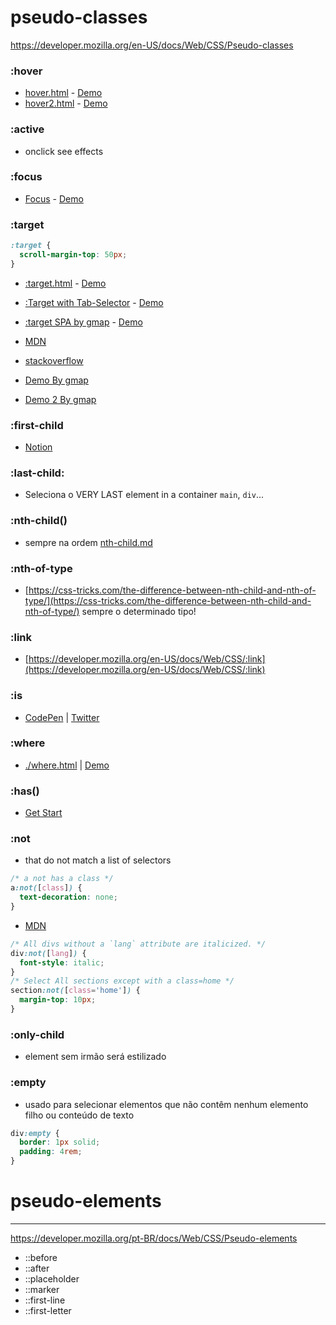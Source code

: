 # pseudo-classes

https://developer.mozilla.org/en-US/docs/Web/CSS/Pseudo-classes

### :hover

- [hover.html](./hover.html) - [Demo](https://geraldotech.github.io/DevMap/CSS/pages/hover.html)
- [hover2.html](./hover2.html) - [Demo](https://geraldotech.github.io/DevMap/CSS/pages/hover2.html)

### :active

- onclick see effects

### :focus

- [Focus](./focus.html) - [Demo](https://geraldotech.github.io/DevMap/CSS/pages/focus.html)

### :target

```css
:target {
  scroll-margin-top: 50px;
}
```

- <a  class="links" href="./target.html">:target.html</a> - [Demo](https://geraldotech.github.io/DevMap/CSS/pages/target.html)

- <a  href="./target-tab-selector.html" target="" class="links">:Target with Tab-Selector</a> - [Demo](https://geraldotech.github.io/DevMap/CSS/pages/target-tab-selector.html)

- [:target SPA by gmap](./target-SPA/index.html) - [Demo](https://geraldotech.github.io/DevMap/CSS/pages/target-SPA/index.html)

- <a class="links" href="https://developer.mozilla.org/en-US/docs/Web/CSS/scroll-margin-top">MDN</a>
- <a class="links" href="https://stackoverflow.com/questions/11386807/adding-an-automatic-offset-to-the-scroll-position-for-all-hash-links-calls">stackoverflow</a>
- <a class="links" href="./scroll-margin-top/">Demo By gmap</a>
- <a class="links" href="https://codepen.io/geraldopcf/pen/GRwMGJW?editors=1100" target="_blank">Demo 2 By gmap</a>

### :first-child

- [Notion](https://geraldodev.notion.site/first-child-abe5a885838a4500a62277b7c89184db)

### :last-child:

- Seleciona o VERY LAST element in a container `main`, `div`...

### :nth-child()

- sempre na ordem [nth-child.md](./nth-child.md)

### :nth-of-type

- [https://css-tricks.com/the-difference-between-nth-child-and-nth-of-type/](https://css-tricks.com/the-difference-between-nth-child-and-nth-of-type/) sempre o determinado tipo!

### :link

- [https://developer.mozilla.org/en-US/docs/Web/CSS/:link](https://developer.mozilla.org/en-US/docs/Web/CSS/:link)

### :is

- [CodePen](https://codepen.io/geraldopcf/pen/NWMVXZK) | [Twitter](https://twitter.com/addyosmani/status/1411942923671785474)

### :where

- [./where.html](./where.html) | [Demo](https://geraldotech.github.io/DevMap/CSS/pages/where.html)

### :has()

- [Get Start](../pages/has/getStart.md)

### :not

- that do not match a list of selectors

```css
/* a not has a class */
a:not([class]) {
  text-decoration: none;
}
```

- [MDN](https://developer.mozilla.org/en-US/docs/Web/CSS/:not)

```css
/* All divs without a `lang` attribute are italicized. */
div:not([lang]) {
  font-style: italic;
}
/* Select All sections except with a class=home */
section:not([class='home']) {
  margin-top: 10px;
}
```

### :only-child

- element sem irmão será estilizado

### :empty

- usado para selecionar elementos que não contêm nenhum elemento filho ou conteúdo de texto

```css
div:empty {
  border: 1px solid;
  padding: 4rem;
}
```

# pseudo-elements

<hr>

https://developer.mozilla.org/pt-BR/docs/Web/CSS/Pseudo-elements

- ::before
- ::after
- ::placeholder
- ::marker
- ::first-line
- ::first-letter
